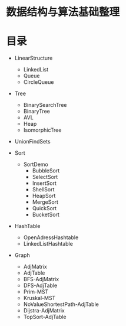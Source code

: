 # 数据结构与算法基础整理

# 目录

+ LinearStructure
  + LinkedList
  + Queue
  + CircleQueue
+ Tree
  + BinarySearchTree
  + BinaryTree
  + AVL
  + Heap
  + IsomorphicTree
+ UnionFindSets
+ Sort
  + SortDemo
    + BubbleSort
    + SelectSort
    + InsertSort
    + ShellSort
    + HeapSort
    + MergeSort
    + QuickSort
    + BucketSort
+ HashTable
  + OpenAdressHashtable
  + LinkedListHashtable

+ Graph
  + AdjMatrix
  + AdjTable
  + BFS-AdjMatrix
  + DFS-AdjTable
  + Prim-MST
  + Kruskal-MST
  + NoValueShortestPath-AdjTable
  + Dijstra-AdjMatrix
  + TopSort-AdjTable

